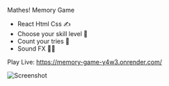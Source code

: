 Mathes! Memory Game

- React Html Css ✍️
- Choose your skill level 💪
- Count your tries 👮
- Sound FX 🧛🏻

Play Live:
https://memory-game-y4w3.onrender.com/

![Screenshot](https://user-images.githubusercontent.com/93940739/212348157-7222dedf-59f7-45be-8c38-ebf7f5a087cc.png)

